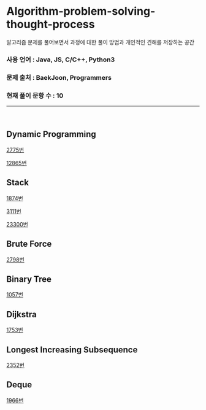 # Algorithm-problem-solving-thought-process
알고리즘 문제를 풀어보면서 과정에 대한 풀이 방법과 개인적인 견해를 저장하는 공간

### 사용 언어 : Java, JS, C/C++, Python3
### 문제 출처 : BaekJoon, Programmers
### 현재 풀이 문항 수 : 10

---

<br>
<h2><strong>Dynamic Programming</strong></h2>

[2775번](/BaekJoon/2775/)

[12865번](/BaekJoon/12865/)


<h2><strong>Stack</strong></h2>

[1874번](/BaekJoon/1874/)

[3111번](/BaekJoon/3111/)

[23300번](/BaekJoon/23300/)


<h2><strong>Brute Force</strong></h2>

[2798번](/BaekJoon/2798/)


<h2><strong>Binary Tree</strong></h2>

[1057번](/BaekJoon/1057/)


<h2><strong>Dijkstra</strong></h2>

[1753번](/BaekJoon/1753/)


<h2><strong>Longest Increasing Subsequence</strong></h2>

[2352번](/BaekJoon/2352/)


<h2><strong>Deque</strong></h2>

[1966번](/BaekJoon/1966/)
